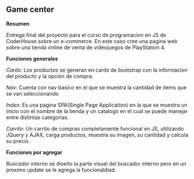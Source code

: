 ##  Game center

**Resumen**

Entrega final del proyecto para el curso de programacion en JS de CoderHouse sobre un  e-commerce.
En este caso cree una pagina web sobre una tienda online de venta de videojuegos de PlayStation 4.

**Funciones generales**

*Cards*: Los productos se generan en cards de bootstrap con la informacion del producto y la opción de compra.

*Nav*: Cuenta con nav basico en el que se muestra la cantidad de items que se van seleccionando

*Index*: Es una pagina SPA(Single Page Application) en la que se muestra un inicio con el nombre de la tienda y un catalogo en el cual se puede manejar entre distintas categorias.

*Carrito*: Un carrito de compras completamente funcional en JS, utilizando JQuery y AJAX, carga productos, muestra su imagen, su cantidad y calcula su precio.

**Funciones por agregar**

*Buscador interno* se diseño la parte visual del buscador interno pero en un proximo update se le agrega la funcionaldiad.